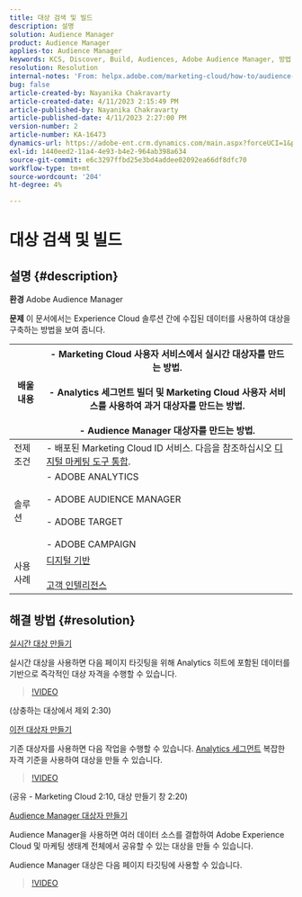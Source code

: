 ```yaml
---
title: 대상 검색 및 빌드
description: 설명
solution: Audience Manager
product: Audience Manager
applies-to: Audience Manager
keywords: KCS, Discover, Build, Audiences, Adobe Audience Manager, 방법
resolution: Resolution
internal-notes: 'From: helpx.adobe.com/marketing-cloud/how-to/audience-discovery.html'
bug: false
article-created-by: Nayanika Chakravarty
article-created-date: 4/11/2023 2:15:49 PM
article-published-by: Nayanika Chakravarty
article-published-date: 4/11/2023 2:27:00 PM
version-number: 2
article-number: KA-16473
dynamics-url: https://adobe-ent.crm.dynamics.com/main.aspx?forceUCI=1&pagetype=entityrecord&etn=knowledgearticle&id=86a97157-73d8-ed11-a7c7-6045bd006a22
exl-id: 1440eed2-11a4-4e93-b4e2-964ab398a634
source-git-commit: e6c3297ffbd25e3bd4addee02092ea66df8dfc70
workflow-type: tm+mt
source-wordcount: '204'
ht-degree: 4%

---
```


# 대상 검색 및 빌드

## 설명 {#description}


<b>환경</b>
Adobe Audience Manager

<b>문제</b>
이 문서에서는 Experience Cloud 솔루션 간에 수집된 데이터를 사용하여 대상을 구축하는 방법을 보여 줍니다.


| 배울 내용 | - Marketing Cloud 사용자 서비스에서 실시간 대상자를 만드는 방법.<br><br>- Analytics 세그먼트 빌더 및 Marketing Cloud 사용자 서비스를 사용하여 과거 대상자를 만드는 방법.<br><br>- Audience Manager 대상자를 만드는 방법. |
| --- | --- |
| 전제 조건 | - 배포된 Marketing Cloud ID 서비스. 다음을 참조하십시오 [디지털 마케팅 도구 통합](https://experienceleague.adobe.com/docs/experience-manager-learn/sites/integrations/experience-platform-data-collection-tags/overview.html). |
| 솔루션 | - ADOBE ANALYTICS<br><br>- ADOBE AUDIENCE MANAGER<br><br>- ADOBE TARGET<br><br>- ADOBE CAMPAIGN |
| 사용 사례 | [디지털 기반](https://helpx.adobe.com/marketing-cloud/how-to/digital-foundation.html)<br><br>[고객 인텔리전스](https://experienceleague.adobe.com/docs/experience-platform/profile/ui/user-guide.html?lang=ko) |





## 해결 방법 {#resolution}


<u>실시간 대상 만들기</u>

실시간 대상을 사용하면 다음 페이지 타깃팅을 위해 Analytics 히트에 포함된 데이터를 기반으로 즉각적인 대상 자격을 수행할 수 있습니다.




>[!VIDEO](https://video.tv.adobe.com/v/17804t1/)



(상충하는 대상에서 제외 2:30)



<u>이전 대상자 만들기</u>

기존 대상자를 사용하면 다음 작업을 수행할 수 있습니다. [Analytics 세그먼트](https://experienceleague.adobe.com/docs/analytics/components/segmentation/seg-home.html?lang=ko-KR) 복잡한 자격 기준을 사용하여 대상을 만들 수 있습니다.




>[!VIDEO](https://video.tv.adobe.com/v/17805/)



(공유 - Marketing Cloud 2:10, 대상 만들기 창 2:20)

<u>Audience Manager 대상자 만들기</u>

Audience Manager을 사용하면 여러 데이터 소스를 결합하여 Adobe Experience Cloud 및 마케팅 생태계 전체에서 공유할 수 있는 대상을 만들 수 있습니다.

Audience Manager 대상은 다음 페이지 타깃팅에 사용할 수 있습니다.




>[!VIDEO](https://video.tv.adobe.com/v/18113t1/)
